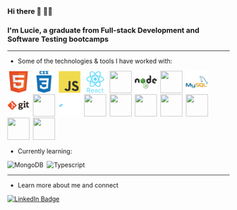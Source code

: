 ### Hi there 👋 :woman_technologist: 
### I'm Lucie, a graduate from Full-stack Development and Software Testing bootcamps

---

- Some of the technologies & tools I have worked with:
<div>
  <img src="https://github.com/devicons/devicon/blob/master/icons/html5/html5-original.svg" title="HTML5" alt="HTML" width="50" height="50"/>&nbsp;
  <img src="https://github.com/devicons/devicon/blob/master/icons/css3/css3-plain-wordmark.svg"  title="CSS3" alt="CSS" width="50" height="50"/>&nbsp;
  <img src="https://github.com/devicons/devicon/blob/master/icons/javascript/javascript-original.svg" title="JavaScript" alt="JavaScript" width="50" height="50"/>&nbsp;
  <img src="https://github.com/devicons/devicon/blob/master/icons/react/react-original-wordmark.svg" title="React" alt="React" width="50" height="50"/>&nbsp;
  <img src="https://cdn.jsdelivr.net/gh/devicons/devicon/icons/vuejs/vuejs-original.svg" width="50" height="50"/>&nbsp;
  <img src="https://github.com/devicons/devicon/blob/master/icons/nodejs/nodejs-original-wordmark.svg" title="NodeJS" alt="NodeJS" width="50" height="50"/>&nbsp;
  <img src="https://cdn.hdwebsoft.com/wp-content/uploads/2020/12/Express.png.webp" width="50" height="50"/>&nbsp;
  <img src="https://github.com/devicons/devicon/blob/master/icons/mysql/mysql-original-wordmark.svg" title="MySQL"  alt="MySQL" width="50" height="50"/>&nbsp;
  <img src="https://github.com/devicons/devicon/blob/master/icons/git/git-original-wordmark.svg" title="Git" **alt="Git" width="50" height="50"/>&nbsp;
  <img src="https://cdn.jsdelivr.net/gh/devicons/devicon/icons/bootstrap/bootstrap-original.svg" width="50" height="50"/>&nbsp;
  <img src="https://raw.githubusercontent.com/devicons/devicon/6910f0503efdd315c8f9b858234310c06e04d9c0/icons/tailwindcss/tailwindcss-original-wordmark.svg" width="50" height="50"/>&nbsp;
  <img src="https://cdn.jsdelivr.net/gh/devicons/devicon/icons/figma/figma-original.svg" width="50" height="50"/>&nbsp;
  <img src="https://cdn.jsdelivr.net/gh/devicons/devicon/icons/selenium/selenium-original.svg" width="50" height="50"/>&nbsp;
  <img src="https://cdn.jsdelivr.net/gh/devicons/devicon/icons/jest/jest-plain.svg" width="50" height="50"/>&nbsp;
  <img src="https://cdn.jsdelivr.net/gh/devicons/devicon/icons/mocha/mocha-plain.svg" width="50" height="50"/>&nbsp;
  <img src="https://cdn.jsdelivr.net/gh/devicons/devicon/icons/webpack/webpack-original.svg" width="50" height="50"/>&nbsp;
  <img src="https://cdn.jsdelivr.net/gh/devicons/devicon/icons/jira/jira-original-wordmark.svg" width="50" height="50"/>&nbsp;
  <img src="https://cdn.jsdelivr.net/gh/devicons/devicon/icons/trello/trello-plain.svg" width="50" height="50"/>&nbsp;
</div>


- Currently learning:
<div>
   <img src="https://cdn.jsdelivr.net/gh/devicons/devicon/icons/mongodb/mongodb-original-wordmark.svg" title="MongoDB" alt="MongoDB" width="50" height="50"/>&nbsp;
  <img src="https://cdn.jsdelivr.net/gh/devicons/devicon/icons/typescript/typescript-original.svg"  title="Typescript" alt="Typescript" width="50" height="50"/>&nbsp;
</div>

---

- Learn more about me and connect
<div id="badges">
   <a href="https://www.linkedin.com/in/luciebaborova/" >
    <img src="https://img.shields.io/badge/LinkedIn-blue?style=for-the-badge&logo=linkedin&logoColor=white" alt="LinkedIn Badge"/>
  </a>
</div>


<!--
**lucieBBR/lucieBBR** is a ✨ _special_ ✨ repository because its `README.md` (this file) appears on your GitHub profile.

Here are some ideas to get you started:

- 🔭 I’m currently working on ...
- 🌱 I’m currently learning ...
- 👯 I’m looking to collaborate on ...
- 🤔 I’m looking for help with ...
- 💬 Ask me about ...
- 📫 How to reach me: ...
- 😄 Pronouns: ...
- ⚡ Fun fact: ...
-->
